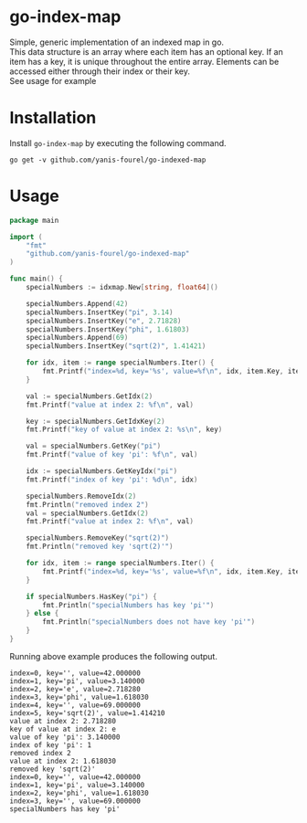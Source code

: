 # go-index-map

Simple, generic implementation of an indexed map in go.  
This data structure is an array where each item has an optional key. If an item
has a key, it is unique throughout the entire array. Elements can be accessed
either through their index or their key.  
See usage for example

# Installation

Install `go-index-map` by executing the following command.
```
go get -v github.com/yanis-fourel/go-indexed-map
```

# Usage

```go
package main

import (
	"fmt"
	"github.com/yanis-fourel/go-indexed-map"
)

func main() {
	specialNumbers := idxmap.New[string, float64]()

	specialNumbers.Append(42)
	specialNumbers.InsertKey("pi", 3.14)
	specialNumbers.InsertKey("e", 2.71828)
	specialNumbers.InsertKey("phi", 1.61803)
	specialNumbers.Append(69)
	specialNumbers.InsertKey("sqrt(2)", 1.41421)

	for idx, item := range specialNumbers.Iter() {
		fmt.Printf("index=%d, key='%s', value=%f\n", idx, item.Key, item.Val)
	}

	val := specialNumbers.GetIdx(2)
	fmt.Printf("value at index 2: %f\n", val)

	key := specialNumbers.GetIdxKey(2)
	fmt.Printf("key of value at index 2: %s\n", key)

	val = specialNumbers.GetKey("pi")
	fmt.Printf("value of key 'pi': %f\n", val)

	idx := specialNumbers.GetKeyIdx("pi")
	fmt.Printf("index of key 'pi': %d\n", idx)

	specialNumbers.RemoveIdx(2)
	fmt.Println("removed index 2")
	val = specialNumbers.GetIdx(2)
	fmt.Printf("value at index 2: %f\n", val)

	specialNumbers.RemoveKey("sqrt(2)")
	fmt.Println("removed key 'sqrt(2)'")

	for idx, item := range specialNumbers.Iter() {
		fmt.Printf("index=%d, key='%s', value=%f\n", idx, item.Key, item.Val)
	}

	if specialNumbers.HasKey("pi") {
		fmt.Println("specialNumbers has key 'pi'")
	} else {
		fmt.Println("specialNumbers does not have key 'pi'")
	}
}
```
Running above example produces the following output.
```
index=0, key='', value=42.000000
index=1, key='pi', value=3.140000
index=2, key='e', value=2.718280
index=3, key='phi', value=1.618030
index=4, key='', value=69.000000
index=5, key='sqrt(2)', value=1.414210
value at index 2: 2.718280
key of value at index 2: e
value of key 'pi': 3.140000
index of key 'pi': 1
removed index 2
value at index 2: 1.618030
removed key 'sqrt(2)'
index=0, key='', value=42.000000
index=1, key='pi', value=3.140000
index=2, key='phi', value=1.618030
index=3, key='', value=69.000000
specialNumbers has key 'pi'
```
